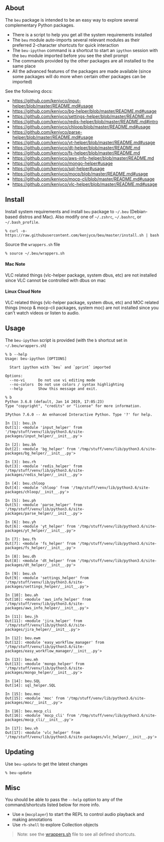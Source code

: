 ## About

The `beu` package is intended to be an easy way to explore several complementary
Python packages.

- There is a script to help you get all the system requirements installed
- The `beu` module auto-imports several relevant modules as their preferred
  2-character shortcuts for quick interaction
- The `beu-ipython` command is a shortcut to start an `ipython` session with the
  `beu` module imported before you see the shell prompt
- The commands provided by the other packages are all installed to the same
  place
- All the advanced features of the packages are made available (since some
  packages will do more when certain other packages can be imported)

See the following docs:

- <https://github.com/kenjyco/input-helper/blob/master/README.md#usage>
- <https://github.com/kenjyco/bg-helper/blob/master/README.md#usage>
- <https://github.com/kenjyco/settings-helper/blob/master/README.md>
- <https://github.com/kenjyco/redis-helper/blob/master/README.md#intro>
- <https://github.com/kenjyco/chloop/blob/master/README.md#usage>
- <https://github.com/kenjyco/parse-helper/blob/master/README.md#usage>
- <https://github.com/kenjyco/yt-helper/blob/master/README.md#usage>
- <https://github.com/kenjyco/dt-helper/blob/master/README.md>
- <https://github.com/kenjyco/fs-helper/blob/master/README.md>
- <https://github.com/kenjyco/aws-info-helper/blob/master/README.md>
- <https://github.com/kenjyco/mongo-helper#usage>
- <https://github.com/kenjyco/sql-helper#usage>
- <https://github.com/kenjyco/mocp/blob/master/README.md#usage>
- <https://github.com/kenjyco/mocp-cli/blob/master/README.md#usage>
- <https://github.com/kenjyco/vlc-helper/blob/master/README.md#usage>

## Install

Install system requirements and install `beu` package to `~/.beu` (Debian-based
distros and Mac). Also modify one of `~/.zshrc`, `~/.bashrc`, or
`~/.bash_profile`.

```
% curl -o- https://raw.githubusercontent.com/kenjyco/beu/master/install.sh | bash
```

Source the `wrappers.sh` file

```
% source ~/.beu/wrappers.sh
```

#### Mac Note

VLC related things (vlc-helper package, system dbus, etc) are not installed
since VLC cannot be controlled with dbus on mac

#### Linux Cloud Note

VLC related things (vlc-helper package, system dbus, etc) and MOC related things
(mocp & mocp-cli packages, system moc) are not installed since you can't watch
videos or listen to audio.

## Usage

The `beu-ipython` script is provided (with the `b` shortcut set in
`~/.beu/wrappers.sh`)

```
% b --help
Usage: beu-ipython [OPTIONS]

  Start ipython with `beu` and `pprint` imported

Options:
  --no-vi      Do not use vi editing mode
  --no-colors  Do not use colors / syntax highlighting
  --help       Show this message and exit.
```

```
% b
Python 3.6.8 (default, Jan 14 2019, 17:05:23)
Type "copyright", "credits" or "license" for more information.

IPython 7.6.0 -- An enhanced Interactive Python. Type '?' for help.

In [1]: beu.ih
Out[1]: <module 'input_helper' from '/tmp/stuff/venv/lib/python3.6/site-packages/input_helper/__init__.py'>

In [2]: beu.bh
Out[2]: <module 'bg_helper' from '/tmp/stuff/venv/lib/python3.6/site-packages/bg_helper/__init__.py'>

In [3]: beu.rh
Out[3]: <module 'redis_helper' from '/tmp/stuff/venv/lib/python3.6/site-packages/redis_helper/__init__.py'>

In [4]: beu.chloop
Out[4]: <module 'chloop' from '/tmp/stuff/venv/lib/python3.6/site-packages/chloop/__init__.py'>

In [5]: beu.ph
Out[5]: <module 'parse_helper' from '/tmp/stuff/venv/lib/python3.6/site-packages/parse_helper/__init__.py'>

In [6]: beu.yh
Out[6]: <module 'yt_helper' from '/tmp/stuff/venv/lib/python3.6/site-packages/yt_helper/__init__.py'>

In [7]: beu.fh
Out[7]: <module 'fs_helper' from '/tmp/stuff/venv/lib/python3.6/site-packages/fs_helper/__init__.py'>

In [8]: beu.dh
Out[8]: <module 'dt_helper' from '/tmp/stuff/venv/lib/python3.6/site-packages/dt_helper/__init__.py'>

In [9]: beu.sh
Out[9]: <module 'settings_helper' from '/tmp/stuff/venv/lib/python3.6/site-packages/settings_helper/__init__.py'>

In [10]: beu.ah
Out[10]: <module 'aws_info_helper' from '/tmp/stuff/venv/lib/python3.6/site-packages/aws_info_helper/__init__.py'>

In [11]: beu.jh
Out[11]: <module 'jira_helper' from '/tmp/stuff/venv/lib/python3.6//site-packages/jira_helper/__init__.py'>

In [12]: beu.ewm
Out[12]: <module 'easy_workflow_manager' from '/tmp/stuff/venv/lib/python3.6/site-packages/easy_workflow_manager/__init__.py'>

In [13]: beu.mh
Out[13]: <module 'mongo_helper' from '/tmp/stuff/venv/lib/python3.6/site-packages/mongo_helper/__init__.py'>

In [14]: beu.SQL
Out[14]: sql_helper.SQL

In [15]: beu.moc
Out[15]: <module 'moc' from '/tmp/stuff/venv/lib/python3.6/site-packages/moc/__init__.py'>

In [16]: beu.mocp_cli
Out[16]: <module 'mocp_cli' from '/tmp/stuff/venv/lib/python3.6/site-packages/mocp_cli/__init__.py'>

In [17]: beu.vh
Out[17]: <module 'vlc_helper' from '/tmp/stuff/venv/lib/python3.6/site-packages/vlc_helper/__init__.py'>
```

## Updating

Use `beu-update` to get the latest changes

```
% beu-update
```

## Misc

You should be able to pass the `--help` option to any of the command/shortcuts
listed below for more info.

- Use `m` (`mocplayer`) to start the REPL to control audio playback and making
  annotations
- Use `rh-shell` to explore Collection objects

> Note: see the [wrappers.sh](https://raw.githubusercontent.com/kenjyco/beu/master/wrappers.sh)
> file to see all defined shortcuts.
